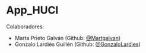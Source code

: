 # App_HUCI

Colaboradores:
- Marta Prieto Galván (Github: <a href="#">@Martgalvan</a>)
- Gonzalo Lardiés Guillén (Github: <a href="#">@GonzaloLardies</a>)
